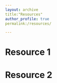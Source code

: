 ```yaml
---
layout: archive
title:"Resources"
author_profile: true
permalink:/resources/

---
```

# Resource 1

# Resource 2

